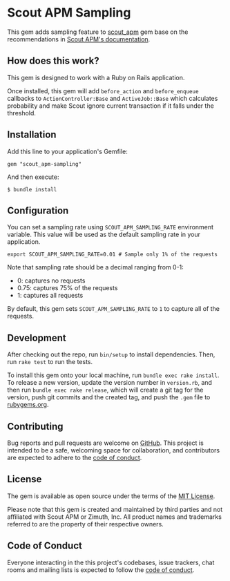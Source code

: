 # Scout APM Sampling

This gem adds sampling feature to [scout\_apm][1] gem
base on the recommendations in [Scout APM's documentation][2].

[1]: https://github.com/scoutapp/scout_apm_ruby
[2]: https://docs.scoutapm.com/#sampling-web-requests

## How does this work?

This gem is designed to work with a Ruby on Rails application.

Once installed, this gem will add `before_action` and `before_enqueue` callbacks
to `ActionController:Base` and `ActiveJob::Base` which calculates probability
and make Scout ignore current transaction if it falls under the threshold.

## Installation

Add this line to your application's Gemfile:

    gem "scout_apm-sampling"

And then execute:

    $ bundle install

## Configuration

You can set a sampling rate using `SCOUT_APM_SAMPLING_RATE` environment variable.
This value will be used as the default sampling rate in your application.

    export SCOUT_APM_SAMPLING_RATE=0.01 # Sample only 1% of the requests

Note that sampling rate should be a decimal ranging from 0-1:

* 0: captures no requests
* 0.75: captures 75% of the requests
* 1: captures all requests

By default, this gem sets `SCOUT_APM_SAMPLING_RATE` to `1` to capture all of
the requests.

## Development

After checking out the repo, run `bin/setup` to install dependencies. Then, run
`rake test` to run the tests.

To install this gem onto your local machine, run `bundle exec rake install`. To
release a new version, update the version number in `version.rb`, and then run
`bundle exec rake release`, which will create a git tag for the version, push
git commits and the created tag, and push the `.gem` file to
[rubygems.org](https://rubygems.org).

## Contributing

Bug reports and pull requests are welcome on
[GitHub](https://github.com/sikachu/scout_apm-sampling). This project is
intended to be a safe, welcoming space for collaboration, and contributors are
expected to adhere to the
[code of conduct](https://github.com/sikachu/scout_apm-sampling/blob/main/CODE_OF_CONDUCT.md).

## License

The gem is available as open source under the terms of the
[MIT License](https://opensource.org/licenses/MIT).

Please note that this gem is created and maintained by third parties and not
affiliated with Scout APM or Zimuth, Inc. All product names and trademarks
referred to are the property of their respective owners. 

## Code of Conduct

Everyone interacting in the this project's codebases, issue
trackers, chat rooms and mailing lists is expected to follow the
[code of conduct](https://github.com/sikachu/scout_apm-sampling/blob/main/CODE_OF_CONDUCT.md).

